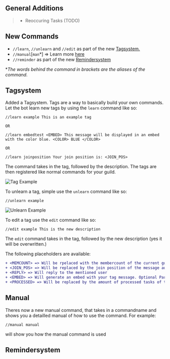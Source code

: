 ## General Additions

> + Reoccuring Tasks (TODO)

## New Commands


+ `//learn`, `//unlearn` and `//edit` as part of the new [Tagsystem.](##Tagsystem)
+ `//manual`[`man`*] => Learn more [here](##Manual)
+ `//reminder` as part of the new [Remindersystem](##Remindersystem)

**The words behind the command in brackets are the aliases of the command.*



## Tagsystem

Added a Tagsystem. Tags are a way to basically build your own commands. Let the bot learn new tags by using the `learn` command like so:
```
//learn example This is an example tag

OR

//learn embedtest <EMBED> This message will be displayed in an embed with the color blue. <COLOR> BLUE </COLOR>

OR

//learn joinposition Your join position is: <JOIN_POS>
```

The command takes in the tag, followed by the description. The tags are then registered like normal commands for your guild.


![Tag Example](https://cdn.discordapp.com/attachments/710020973746716694/754270430134796298/unknown.png)

To unlearn a tag, simple use the `unlearn` command like so:
```
//unlearn example
```
![Unlearn Example](https://cdn.discordapp.com/attachments/710020770369110038/754271780566204446/unknown.png)

To edit a tag use the `edit` command like so:
```
//edit example This is the new description
```
The `edit` command takes in the tag, followed by the new description (yes it will be overwritten.)




The following placeholders are available:

```diff
+ <MEMCOUNT> => Will be rpelaced with the membercount of the current guild
+ <JOIN_POS> => Will be replaced by the join position of the message author
+ <REPLY> => Will reply to the mentioned user
+ <EMBED> => Will generate an embed with your tag message. Optional Parameters are <COLOR> BLUE </COLOR> (make sure to include a space after the color tags)
+ <PROCESSED> => Will be replaced by the amount of processed tasks of the message author
```

## Manual

Theres now a new manual command, that takes in a commandname and shows you a detailled manual of how to use the command. For example:
```
//manual manual 
```
will show you how the manual command is used

## Remindersystem